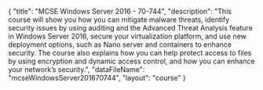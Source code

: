 {
	"title": "MCSE Windows Server 2016 - 70-744",
	"description": "This course will show you how you can mitigate malware threats, identify security issues by using auditing and the Advanced Threat Analysis feature in Windows Server 2016, secure your virtualization platform, and use new deployment options, such as Nano server and containers to enhance security. The course also explains how you can help protect access to files by using encryption and dynamic access control, and how you can enhance your network’s security.",
	"dataFileName": "mcseWindowsServer201670744",
	"layout": "course"
}